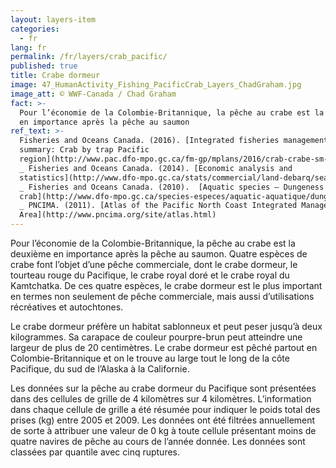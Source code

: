 ```yaml
---
layout: layers-item
categories:
  - fr
lang: fr
permalink: /fr/layers/crab_pacific/
published: true
title: Crabe dormeur
image: 47_HumanActivity_Fishing_PacificCrab_Layers_ChadGraham.jpg
image_att: © WWF-Canada / Chad Graham
fact: >-
  Pour l’économie de la Colombie-Britannique, la pêche au crabe est la deuxième
  en importance après la pêche au saumon
ref_text: >-
  Fisheries and Oceans Canada. (2016). [Integrated fisheries management plan
  summary: Crab by trap Pacific
  region](http://www.pac.dfo-mpo.gc.ca/fm-gp/mplans/2016/crab-crabe-sm-2016-en.html)
  _ Fisheries and Oceans Canada. (2014). [Economic analysis and
  statistics](http://www.dfo-mpo.gc.ca/stats/commercial/land-debarq/sea-maritimes/s2014pv-eng.htm)
  _ Fisheries and Oceans Canada. (2010).  [Aquatic species – Dungeness
  crab](http://www.dfo-mpo.gc.ca/species-especes/aquatic-aquatique/dungeness-crab-crabe-dormeur-eng.htm)
  _ PNCIMA. (2011). [Atlas of the Pacific North Coast Integrated Management
  Area](http://www.pncima.org/site/atlas.html)
---
```

Pour l’économie de la Colombie-Britannique, la pêche au crabe est la deuxième en importance après la pêche au saumon. Quatre espèces de crabe font l’objet d’une pêche commerciale, dont le crabe dormeur, le tourteau rouge du Pacifique, le crabe royal doré et le crabe royal du Kamtchatka. De ces quatre espèces, le crabe dormeur est le plus important en termes non seulement de pêche commerciale, mais aussi d’utilisations récréatives et autochtones.

Le crabe dormeur préfère un habitat sablonneux et peut peser jusqu’à deux kilogrammes. Sa carapace de couleur pourpre-brun peut atteindre une largeur de plus de 20 centimètres. Le crabe dormeur est pêché partout en Colombie-Britannique et on le trouve au large tout le long de la côte Pacifique, du sud de l’Alaska à la Californie.

Les données sur la pêche au crabe dormeur du Pacifique sont présentées dans des cellules de grille de 4 kilomètres sur 4 kilomètres. L’information dans chaque cellule de grille a été résumée pour indiquer le poids total des prises (kg) entre 2005 et 2009. Les données ont été filtrées annuellement de sorte à attribuer une valeur de 0 kg à toute cellule présentant moins de quatre navires de pêche au cours de l’année donnée. Les données sont classées par quantile avec cinq ruptures.

